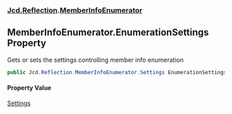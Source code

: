 ### [Jcd.Reflection](Jcd_Reflection.md 'Jcd.Reflection').[MemberInfoEnumerator](Jcd_Reflection_MemberInfoEnumerator.md 'Jcd.Reflection.MemberInfoEnumerator')
## MemberInfoEnumerator.EnumerationSettings Property
Gets or sets the settings controlling member info enumeration  
```csharp
public Jcd.Reflection.MemberInfoEnumerator.Settings EnumerationSettings { get; set; }
```
#### Property Value
[Settings](Jcd_Reflection_MemberInfoEnumerator_Settings.md 'Jcd.Reflection.MemberInfoEnumerator.Settings')
